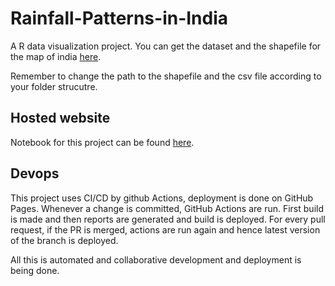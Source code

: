 # Rainfall-Patterns-in-India

A R data visualization project.
You can get the dataset and the shapefile for the map of india [here](https://drive.google.com/drive/folders/1AC1-o9CiBnmUjsedeAc-o4Nkq-PjWZzX?usp=sharing).

Remember to change the path to the shapefile and the csv file according to your folder strucutre.

## Hosted website

Notebook for this project can be found [here](https://abhishek-7139.github.io/Rainfall-Patterns-in-India/).

## Devops

This project uses CI/CD by github Actions, deployment is done on GitHub Pages. 
Whenever a change is committed, GitHub Actions are run. First build is made and then reports are generated and build is deployed.
For every pull request, if the PR is merged, actions are run again and hence latest version of the branch is deployed.

All this is automated and collaborative development and deployment is being done.


